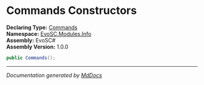 ﻿<!--  
  <auto-generated>   
    The contents of this file were generated by a tool.  
    Changes to this file may be list if the file is regenerated  
  </auto-generated>   
-->

# Commands Constructors

**Declaring Type:** [Commands](../index.md)  
**Namespace:** [EvoSC.Modules.Info](../../index.md)  
**Assembly:** EvoSC\#  
**Assembly Version:** 1.0.0

```csharp
public Commands();
```
___

*Documentation generated by [MdDocs](https://github.com/ap0llo/mddocs)*
